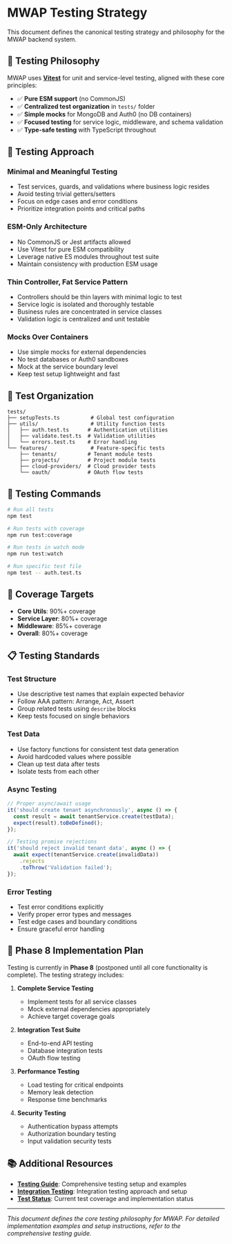 # MWAP Testing Strategy

This document defines the canonical testing strategy and philosophy for the MWAP backend system.

## 🧪 Testing Philosophy

MWAP uses **[Vitest](https://vitest.dev/)** for unit and service-level testing, aligned with these core principles:

- ✅ **Pure ESM support** (no CommonJS)
- ✅ **Centralized test organization** in `tests/` folder
- ✅ **Simple mocks** for MongoDB and Auth0 (no DB containers)
- ✅ **Focused testing** for service logic, middleware, and schema validation
- ✅ **Type-safe testing** with TypeScript throughout

## 🎯 Testing Approach

### Minimal and Meaningful Testing
- Test services, guards, and validations where business logic resides
- Avoid testing trivial getters/setters
- Focus on edge cases and error conditions
- Prioritize integration points and critical paths

### ESM-Only Architecture
- No CommonJS or Jest artifacts allowed
- Use Vitest for pure ESM compatibility
- Leverage native ES modules throughout test suite
- Maintain consistency with production ESM usage

### Thin Controller, Fat Service Pattern
- Controllers should be thin layers with minimal logic to test
- Service logic is isolated and thoroughly testable
- Business rules are concentrated in service classes
- Validation logic is centralized and unit testable

### Mocks Over Containers
- Use simple mocks for external dependencies
- No test databases or Auth0 sandboxes
- Mock at the service boundary level
- Keep test setup lightweight and fast

## 📁 Test Organization

```
tests/
├── setupTests.ts          # Global test configuration
├── utils/                 # Utility function tests
│   ├── auth.test.ts      # Authentication utilities
│   ├── validate.test.ts  # Validation utilities
│   └── errors.test.ts    # Error handling
└── features/              # Feature-specific tests
    ├── tenants/          # Tenant module tests
    ├── projects/         # Project module tests
    ├── cloud-providers/  # Cloud provider tests
    └── oauth/            # OAuth flow tests
```

## 🚀 Testing Commands

```bash
# Run all tests
npm test

# Run tests with coverage
npm run test:coverage

# Run tests in watch mode
npm run test:watch

# Run specific test file
npm test -- auth.test.ts
```

## 🎯 Coverage Targets

- **Core Utils**: 90%+ coverage
- **Service Layer**: 80%+ coverage  
- **Middleware**: 85%+ coverage
- **Overall**: 80%+ coverage

## 📋 Testing Standards

### Test Structure
- Use descriptive test names that explain expected behavior
- Follow AAA pattern: Arrange, Act, Assert
- Group related tests using `describe` blocks
- Keep tests focused on single behaviors

### Test Data
- Use factory functions for consistent test data generation
- Avoid hardcoded values where possible
- Clean up test data after tests
- Isolate tests from each other

### Async Testing
```typescript
// Proper async/await usage
it('should create tenant asynchronously', async () => {
  const result = await tenantService.create(testData);
  expect(result).toBeDefined();
});

// Testing promise rejections
it('should reject invalid tenant data', async () => {
  await expect(tenantService.create(invalidData))
    .rejects
    .toThrow('Validation failed');
});
```

### Error Testing
- Test error conditions explicitly
- Verify proper error types and messages
- Test edge cases and boundary conditions
- Ensure graceful error handling

## 🔄 Phase 8 Implementation Plan

Testing is currently in **Phase 8** (postponed until all core functionality is complete). The testing strategy includes:

1. **Complete Service Testing**
   - Implement tests for all service classes
   - Mock external dependencies appropriately
   - Achieve target coverage goals

2. **Integration Test Suite**
   - End-to-end API testing
   - Database integration tests
   - OAuth flow testing

3. **Performance Testing**
   - Load testing for critical endpoints
   - Memory leak detection
   - Response time benchmarks

4. **Security Testing**
   - Authentication bypass attempts
   - Authorization boundary testing
   - Input validation security tests

## 📚 Additional Resources

- **[Testing Guide](../06-Guides/how-to-test.md)**: Comprehensive testing setup and examples
- **[Integration Testing](./INTEGRATION_TESTING.md)**: Integration testing approach and setup
- **[Test Status](./tests-readme.md)**: Current test coverage and implementation status

---

*This document defines the core testing philosophy for MWAP. For detailed implementation examples and setup instructions, refer to the comprehensive testing guide.* 